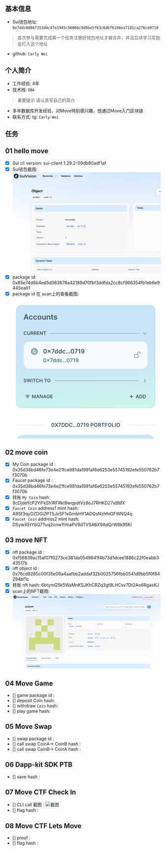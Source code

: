 ## 基本信息
- Sui钱包地址: `0x7ddc0886f353d4c47e1945c56066c9d9be5f63c6dbf6166ea7181ca276ce0719`
> 首次参与需要完成第一个任务注册好钱包地址才被合并，并且后续学习奖励会打入这个地址
- github: `Carly Wei`

## 个人简介
- 工作经验: 4年
- 技术栈: `DBA`
> 重要提示 请认真写自己的简介
- 多年数据库开发经验，对Move特别感兴趣，想通过Move入门区块链
- 联系方式: tg: `Carly-Wei` 

## 任务

##   01 hello move  
- [x] Sui cli version: sui-client 1.29.2-09db80adf1af
- [x] Sui钱包截图: ![Sui钱包截图](./images/scan1.png)
- [x] package id:  0x85e74d6b4ed5d063678a42189d70fbf3ddfda2cc8cf966354fb1eb6e9445ea01
- [x] package id 在 scan上的查看截图:![Scan截图](./images/scan2.png)

##   02 move coin
- [x] My Coin package id : 0x35d38bd46fe73e4e21fce981da1991af6e6253e55745192efe550762b7f3070b
- [x] Faucet package id : 0x35d38bd46fe73e4e21fce981da1991af6e6253e55745192efe550762b7f3070b
- [x] 转账 `My Coin` hash: 9cDjdeYcP2YiFkSh1RFRkt9wqpdtVz8oJ7RHKD27xBMX
- [x] `Faucet Coin` address1 mint hash: A9Sf3qyDZDGiZPT5JxSF1xGmbHY1ADQsNzhfoGFWNQ4q
- [x] `Faucet Coin` address2 mint hash: DSywXEtYbQ7Tuq2cnwYHraPV9dTVSA6X9AdQrW6k95Ki

##   03 move NFT
- [x] nft package id : 0xf56839ac15af07f0273ce381da0549641f4b73d1dcee1886c22f0eabb343517b
- [x] nft object id :  0x76cd9285c00f35e06a4aafbb2addaf32b0025756fbb0541d9bb5f0f84294bf1c
- [x] 转账 nft  hash: 6btymG5k5WaMnKSJKhCRZq3gt9LHCsv7Dt2Ao6RgasKJ
- [x] scan上的NFT截图:![Scan截图](./images/scan3.png)

##   04 Move Game
- [] game package id :
- [] deposit Coin hash:
- [] withdraw `Coin` hash:
- [] play game hash:

##   05 Move Swap
- [] swap package id :
- [] call swap CoinA-> CoinB  hash :
- [] call swap CoinB-> CoinA  hash :

##   06 Dapp-kit SDK PTB
- [] save hash :

##   07 Move CTF Check In
- [] CLI call 截图 : ![截图](./images/你的图片地址)
- [] flag hash :

##   08 Move CTF Lets Move
- [] proof : 
- [] flag hash :
